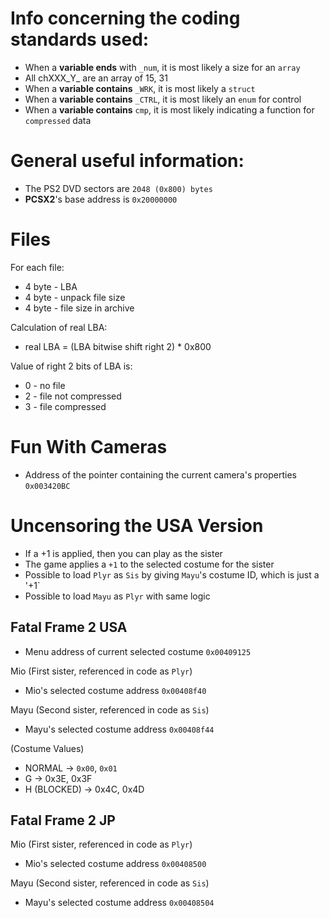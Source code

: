 # Info concerning the coding standards used:
* When a **variable ends** with `_num`, it is most likely a size for an `array`
* All chXXX_Y_ are an array of 15, 31
* When a **variable contains** `_WRK`, it is most likely a `struct`
* When a **variable contains** `_CTRL`, it is most likely an `enum` for control
* When a **variable contains** `cmp`, it is most likely indicating a function for `compressed` data

# General useful information:
* The PS2 DVD sectors are `2048 (0x800) bytes`
* **PCSX2**'s base address is `0x20000000`

# Files
For each file:
* 4 byte - LBA
* 4 byte - unpack file size
* 4 byte - file size in archive

Calculation of real LBA:
* real LBA = (LBA bitwise shift right 2) * 0x800

Value of right 2 bits of LBA is:
* 0 - no file
* 2 - file not compressed
* 3 - file compressed

# Fun With Cameras
* Address of the pointer containing the current camera's properties `0x003420BC`

# Uncensoring the USA Version

* If a +1 is applied, then you can play as the sister
* The game applies a `+1` to the selected costume for the sister
* Possible to load `Plyr` as `Sis` by giving `Mayu`'s costume ID, which is just a '+1`
* Possible to load `Mayu` as `Plyr` with same logic

## Fatal Frame 2 USA

* Menu address of current selected costume `0x00409125`

Mio (First sister, referenced in code as `Plyr`)
* Mio's selected costume address `0x00408f40`

Mayu (Second sister, referenced in code as `Sis`)
* Mayu's selected costume address `0x00408f44`

(Costume Values)
* NORMAL -> `0x00`, `0x01`
* G -> 0x3E, 0x3F
* H (BLOCKED) -> 0x4C, 0x4D


## Fatal Frame 2 JP
Mio (First sister, referenced in code as `Plyr`)
* Mio's selected costume address `0x00408500`

Mayu (Second sister, referenced in code as `Sis`)
* Mayu's selected costume address `0x00408504`

